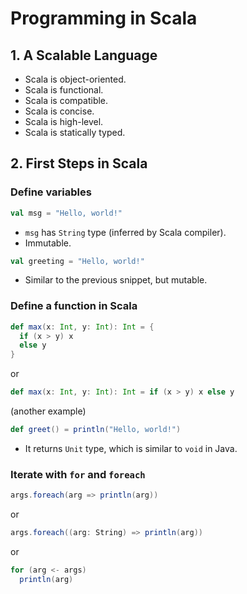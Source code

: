 # Programming in Scala

## 1. A Scalable Language

- Scala is object-oriented.
- Scala is functional.
- Scala is compatible.
- Scala is concise.
- Scala is high-level.
- Scala is statically typed.

## 2. First Steps in Scala

### Define variables

```scala
val msg = "Hello, world!"
```

- `msg` has `String` type (inferred by Scala compiler).
- Immutable.

```scala
val greeting = "Hello, world!"
```

- Similar to the previous snippet, but mutable.

### Define a function in Scala

```scala
def max(x: Int, y: Int): Int = {
  if (x > y) x
  else y
}
```

or

```scala
def max(x: Int, y: Int): Int = if (x > y) x else y
```

(another example)

```scala
def greet() = println("Hello, world!")
```

- It returns `Unit` type, which is similar to `void` in Java.

### Iterate with `for` and `foreach`

```scala
args.foreach(arg => println(arg))
```

or

```scala
args.foreach((arg: String) => println(arg))
```

or

```scala
for (arg <- args)
  println(arg)
```
